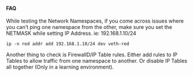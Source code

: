 #### FAQ
While testing the Network Namespaces, if you come across issues where you can’t ping one namespace from the other, make sure you set the NETMASK while setting IP Address. ie: 192.168.1.10/24

    ip -n red addr add 192.168.1.10/24 dev veth-red

Another thing to check is FirewallD/IP Table rules. Either add rules to IP Tables to allow traffic from one namespace to another. Or disable IP Tables all together (Only in a learning environment).
